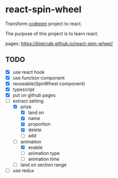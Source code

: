 # react-spin-wheel

Transform [codepen](https://codepen.io/BIgiCrab/pen/xxdZxje) project to react.

The purpose of this project is to learn react.

pages: <https://bigicrab.github.io/react-spin-wheel/>

## TODO

- [x] use react hook
- [x] use function component
- [x] reuseable(SpinWheel component)
- [x] typescript
- [x] put on github pages
- [ ] extract setting
  - [x] prize
    - [x] land on
    - [x] name
    - [x] proportion
    - [x] delete
    - [ ] add
  - [ ] animation
    - [x] enable
    - [ ] animation type
    - [ ] animation time
  - [ ] land on section range
- [ ] use redux
